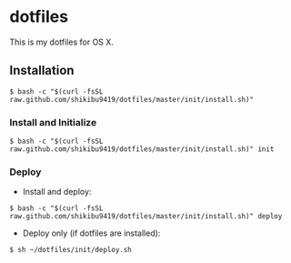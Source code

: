 # dotfiles
This is my dotfiles for OS X.

## Installation
```
$ bash -c "$(curl -fsSL raw.github.com/shikibu9419/dotfiles/master/init/install.sh)"
```

### Install and Initialize
```
$ bash -c "$(curl -fsSL raw.github.com/shikibu9419/dotfiles/master/init/install.sh)" init
```

### Deploy
- Install and deploy:
```
$ bash -c "$(curl -fsSL raw.github.com/shikibu9419/dotfiles/master/init/install.sh)" deploy
```

- Deploy only (if dotfiles are installed):
```
$ sh ~/dotfiles/init/deploy.sh
```
